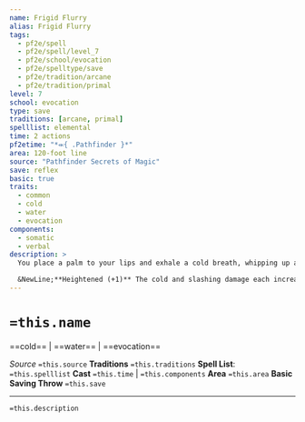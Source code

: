 ```yaml
---
name: Frigid Flurry
alias: Frigid Flurry
tags:
  - pf2e/spell
  - pf2e/spell/level_7
  - pf2e/school/evocation
  - pf2e/spelltype/save
  - pf2e/tradition/arcane
  - pf2e/tradition/primal
level: 7
school: evocation
type: save
traditions: [arcane, primal]
spelllist: elemental
time: 2 actions
pf2etime: "*⬺{ .Pathfinder }*"
area: 120-foot line
source: "Pathfinder Secrets of Magic"
save: reflex
basic: true
traits:
  - common
  - cold
  - water
  - evocation
components:
  - somatic
  - verbal
description: >
  You place a palm to your lips and exhale a cold breath, whipping up a gust of wind that freezes the air's ambient moisture into a flurry of jagged shards. The flurry deals 9d6 cold damage and 9d6 slashing damage to all foes, with a basic Reflex save, but the gust flows harmlessly around your allies. The wind then picks you up and carries you to the other end of the area; though your movement within the gust can still trigger reactions, the storm of ice crystals prevents you from being affected by any effects, except for those that would counteract the spell's magic or that the GM decides would affect snow.

  &NewLine;**Heightened (+1)** The cold and slashing damage each increase by 1d6.
---
```

# `=this.name`
==cold== | ==water== | ==evocation==

*Source* `=this.source`
**Traditions** `=this.traditions`
**Spell List**: `=this.spelllist`
**Cast** `=this.time` | `=this.components`
**Area** `=this.area`
**Basic Saving Throw** `=this.save`

***
`=this.description`